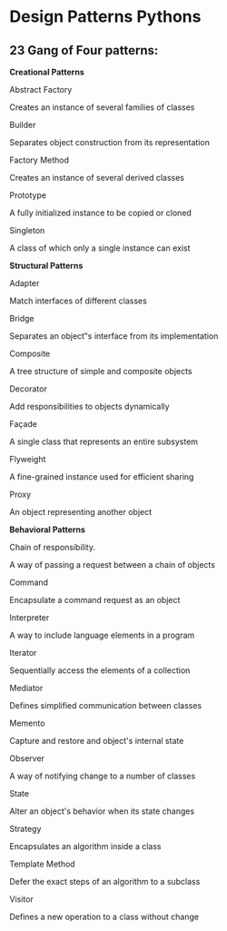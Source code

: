 # Design Patterns Pythons

## 23 Gang of Four patterns:

**Creational Patterns**

Abstract Factory

Creates an instance of several families of classes

Builder

Separates object construction from its representation

Factory Method

Creates an instance of several derived classes

Prototype

A fully initialized instance to be copied or cloned

Singleton

A class of which only a single instance can exist

**Structural Patterns**

Adapter

Match interfaces of different classes

Bridge

Separates an object‟s interface from its implementation

Composite

A tree structure of simple and composite objects

Decorator

Add responsibilities to objects dynamically

Façade

A single class that represents an entire subsystem

Flyweight

A fine-grained instance used for efficient sharing

Proxy

An object representing another object

**Behavioral Patterns**

Chain of responsibility.

A way of passing a request between a chain of objects

Command

Encapsulate a command request as an object

Interpreter

A way to include language elements in a program

Iterator

Sequentially access the elements of a collection

Mediator

Defines simplified communication between classes

Memento

Capture and restore and object's internal state

Observer

A way of notifying change to a number of classes

State

Alter an object's behavior when its state changes

Strategy

Encapsulates an algorithm inside a class

Template Method

Defer the exact steps of an algorithm to a subclass

Visitor

Defines a new operation to a class without change
